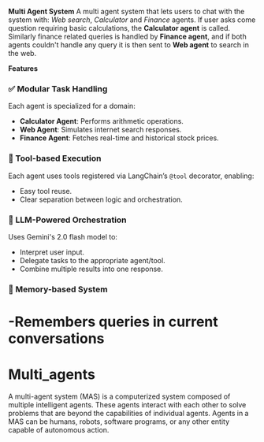 
**Multi Agent System**
A multi agent system that lets users to chat with the system with: *Web search*, *Calculator* and *Finance* agents. If user asks come question requiring basic calculations, the **Calculator agent** is called. Similarly finance related queries is handled by **Finance agent**, and if both agents couldn't handle any query it is then sent to **Web agent** to search in the web.

**Features**

### ✅ Modular Task Handling
Each agent is specialized for a domain:
- **Calculator Agent**: Performs arithmetic operations.
- **Web Agent**: Simulates internet search responses.
- **Finance Agent**: Fetches real-time and historical stock prices.

### 🧩 Tool-based Execution
Each agent uses tools registered via LangChain’s `@tool` decorator, enabling:
- Easy tool reuse.
- Clear separation between logic and orchestration.

### 🤖 LLM-Powered Orchestration
Uses Gemini's 2.0 flash model to:
- Interpret user input.
- Delegate tasks to the appropriate agent/tool.
- Combine multiple results into one response.

### 🧠 Memory-based System
-Remembers queries in current conversations 
=======
# Multi_agents

A multi-agent system (MAS) is a computerized system composed of multiple intelligent agents. These agents interact with each other to solve problems that are beyond the capabilities of individual agents. Agents in a MAS can be humans, robots, software programs, or any other entity capable of autonomous action.

